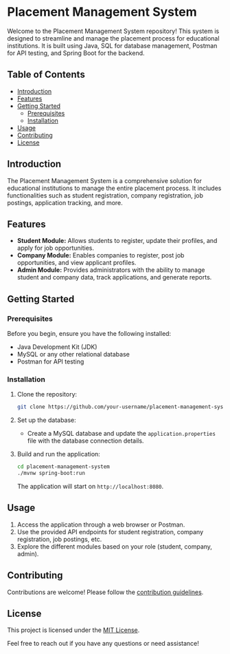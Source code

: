 # Placement Management System

Welcome to the Placement Management System repository! This system is designed to streamline and manage the placement process for educational institutions. It is built using Java, SQL for database management, Postman for API testing, and Spring Boot for the backend.

## Table of Contents

- [Introduction](#introduction)
- [Features](#features)
- [Getting Started](#getting-started)
  - [Prerequisites](#prerequisites)
  - [Installation](#installation)
- [Usage](#usage)
- [Contributing](#contributing)
- [License](#license)

## Introduction

The Placement Management System is a comprehensive solution for educational institutions to manage the entire placement process. It includes functionalities such as student registration, company registration, job postings, application tracking, and more.

## Features

- **Student Module:** Allows students to register, update their profiles, and apply for job opportunities.
- **Company Module:** Enables companies to register, post job opportunities, and view applicant profiles.
- **Admin Module:** Provides administrators with the ability to manage student and company data, track applications, and generate reports.

## Getting Started

### Prerequisites

Before you begin, ensure you have the following installed:

- Java Development Kit (JDK)
- MySQL or any other relational database
- Postman for API testing

### Installation

1. Clone the repository:

   ```bash
   git clone https://github.com/your-username/placement-management-system.git
   ```

2. Set up the database:

   - Create a MySQL database and update the `application.properties` file with the database connection details.

3. Build and run the application:

   ```bash
   cd placement-management-system
   ./mvnw spring-boot:run
   ```

   The application will start on `http://localhost:8080`.

## Usage

1. Access the application through a web browser or Postman.
2. Use the provided API endpoints for student registration, company registration, job postings, etc.
3. Explore the different modules based on your role (student, company, admin).

## Contributing

Contributions are welcome! Please follow the [contribution guidelines](CONTRIBUTING.md).

## License

This project is licensed under the [MIT License](LICENSE).

Feel free to reach out if you have any questions or need assistance!
